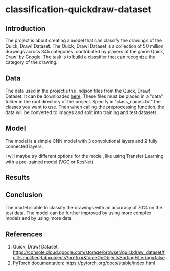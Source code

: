 # classification-quickdraw-dataset

## Introduction
The project is about creating a model that can classify the drawings of the Quick, Draw! Dataset. The Quick, Draw! Dataset is a collection of 50 million drawings across 345 categories, contributed by players of the game Quick, Draw! by Google. The task is to build a classifier that can recognize the category of the drawing.

## Data
The data used in the projectis the .ndjson files from the Quick, Draw! Dataset. It can be downloaded [here](https://console.cloud.google.com/storage/browser/quickdraw_dataset/full/simplified;tab=objects?prefix=&forceOnObjectsSortingFiltering=false). These files must be placed in a "data" folder in the root directory of the project. Specify in "class_names.txt" the classes you want to use. Then when calling the preprocessing function, the data will be converted to images and split into training and test datasets.

## Model
The model is a simple CNN model with 3 convolutional layers and 2 fully connected layers. 

I will maybe try different options for the model, like using Transfer Learning with a pre-trained model (VGG or ResNet).

## Results


## Conclusion
The model is able to classify the drawings with an accuracy of 70% on the test data. The model can be further improved by using more complex models and by using more data.

## References
1. Quick, Draw! Dataset:
https://console.cloud.google.com/storage/browser/quickdraw_dataset/full/simplified;tab=objects?prefix=&forceOnObjectsSortingFiltering=false
2. PyTorch documentation:
https://pytorch.org/docs/stable/index.html
